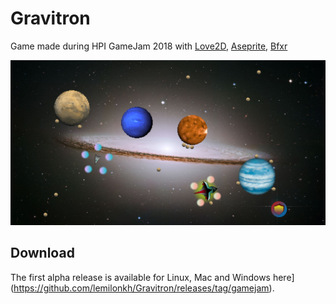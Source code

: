 # Gravitron
Game made during HPI GameJam 2018 with [Love2D](http://love2d.org), [Aseprite](http://aseprite.org), [Bfxr](http://bfxr.net)

![Game Screenshot](/screenshots/screenshot1.png)

## Download
The first alpha release is available for Linux, Mac and Windows
here](https://github.com/lemilonkh/Gravitron/releases/tag/gamejam).

